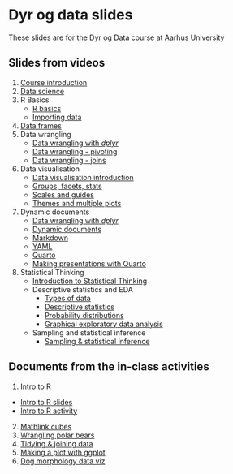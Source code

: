 # Dyr og data slides

These slides are for the Dyr og Data course at Aarhus University

## Slides from videos

1. [Course introduction](https://gavinsimpson.github.io/dyr-og-data-slides/slides/01-course-introduction.html)
2. [Data science](https://gavinsimpson.github.io/dyr-og-data-slides/slides/01b-data-science.html)
3. R Basics
    * [R basics](https://gavinsimpson.github.io/dyr-og-data-slides/slides/02-r-basics.html)
    * [Importing data](https://gavinsimpson.github.io/dyr-og-data-slides/slides/02b-importing-data.html)
4. [Data frames](https://gavinsimpson.github.io/dyr-og-data-slides/slides/03-data-frames.html)
5. Data wrangling
    * [Data wrangling with *dplyr*](https://gavinsimpson.github.io/dyr-og-data-slides/slides/04-data-wrangling-with-dplyr.html)
    * [Data wrangling - pivoting](https://gavinsimpson.github.io/dyr-og-data-slides/slides/05-data-wrangling-pivoting.html)
    * [Data wrangling - joins](https://gavinsimpson.github.io/dyr-og-data-slides/slides/06-data-wrangling-joins.html)
6. Data visualisation
    * [Data visualisation introduction](https://gavinsimpson.github.io/dyr-og-data-slides/slides/07-data-visualisation-intro.html)
    * [Groups, facets, stats](https://gavinsimpson.github.io/dyr-og-data-slides/slides/08-data-visualisation-groups-facets-stats.html)
    * [Scales and guides](https://gavinsimpson.github.io/dyr-og-data-slides/slides/09-data-visualisation-scales-guides.html)
    * [Themes and multiple plots](https://gavinsimpson.github.io/dyr-og-data-slides/slides/10-data-visualisation-themes-many-plots.html)
7. Dynamic documents
    * [Data wrangling with *dplyr*](https://gavinsimpson.github.io/dyr-og-data-slides/slides/04-data-wrangling-with-dplyr.html)
    * [Dynamic documents](https://gavinsimpson.github.io/dyr-og-data-slides/slides/11-dynamic-documents.html)
    * [Markdown](https://gavinsimpson.github.io/dyr-og-data-slides/slides/12-markdown.html)
    * [YAML](https://gavinsimpson.github.io/dyr-og-data-slides/slides/13-yaml.html)
    * [Quarto](https://gavinsimpson.github.io/dyr-og-data-slides/slides/14-quarto.html)
    * [Making presentations with Quarto](https://gavinsimpson.github.io/dyr-og-data-slides/slides/15-quarto-revealjs-slides.html)
8. Statistical Thinking
    * [Introduction to Statistical Thinking](https://gavinsimpson.github.io/dyr-og-data-slides/slides/16-statistical-thinking-intro.html)
    * Descriptive statistics and EDA
        * [Types of data](https://gavinsimpson.github.io/dyr-og-data-slides/slides/17-statistical-thinking-types-of-data.html)
        * [Descriptive statistics](https://gavinsimpson.github.io/dyr-og-data-slides/slides/18-statistical-thinking-descriptive-statistics.html)
        * [Probability distributions](https://gavinsimpson.github.io/dyr-og-data-slides/slides/19-statistical-thinking-probability-distributions.html)
        * [Graphical exploratory data analysis](https://gavinsimpson.github.io/dyr-og-data-slides/slides/20-statistical-thinking-graphical-eda.html)
    * Sampling and statistical inference
        * [Sampling & statistical inference](https://gavinsimpson.github.io/dyr-og-data-slides/slides/21-statistical-inference.html)
<!--

7. Statistical Thinking
    * [Introduction to Statistical Thinking](https://gavinsimpson.github.io/dyr-og-data-slides/slides/16-statistical-thinking-intro.html)
    * Descriptive statistics and EDA
        * [Types of data](https://gavinsimpson.github.io/dyr-og-data-slides/slides/17-statistical-thinking-types-of-data.html)
        * [Descriptive statistics](https://gavinsimpson.github.io/dyr-og-data-slides/slides/18-statistical-thinking-descriptive-statistics.html)
        * [Probability distributions](https://gavinsimpson.github.io/dyr-og-data-slides/slides/19-statistical-thinking-probability-distributions.html)
        * [Graphical exploratory data analysis](https://gavinsimpson.github.io/dyr-og-data-slides/slides/20-statistical-thinking-graphical-eda.html)
    * Sampling and statistical inference
        * [Sampling & statistical inference](https://gavinsimpson.github.io/dyr-og-data-slides/slides/21-statistical-inference.html)
    * Linear models
        * [Gaussian linear models](https://gavinsimpson.github.io/dyr-og-data-slides/slides/23-simple-linear-models.html)
        * [Interactions](https://gavinsimpson.github.io/dyr-og-data-slides/slides/24-models-with-categorical-predictors.html)
        * [Generalized Linear Models](https://gavinsimpson.github.io/dyr-og-data-slides/slides/25-generalized-linear-models.html)

-->

<!--

## Portfolio Projects

* [Data Ethics & GDPR](https://gavinsimpson.github.io/dyr-og-data-slides/slides/26-data-ethics-and-gdpr.html)

* [Infographics](https://gavinsimpson.github.io/dyr-og-data-slides/slides/27-infographics.html)

-->

## Documents from the in-class activities

1. Intro to R
  * [Intro to R slides](https://gavinsimpson.github.io/dyr-og-data-slides/activities/01b-intro-to-r-slides.html)
  * [Intro to R activity](https://gavinsimpson.github.io/dyr-og-data-slides/activities/01-intro-to-r.html)
2. [Mathlink cubes](https://gavinsimpson.github.io/dyr-og-data-slides/activities/02-mathcubes-slides.html)
3. [Wrangling polar bears](https://gavinsimpson.github.io/dyr-og-data-slides/activities/03-polar-bears.html)
4. [Tidying & joining data](https://gavinsimpson.github.io/dyr-og-data-slides/activities/04-tidying-and-joining.html)
5. [Making a plot with ggplot](https://gavinsimpson.github.io/dyr-og-data-slides/activities/05-making-a-plot-with-ggplot.html)
6. [Dog morphology data viz](https://gavinsimpson.github.io/dyr-og-data-slides/activities/06-dog-morphology-data-viz.html)

